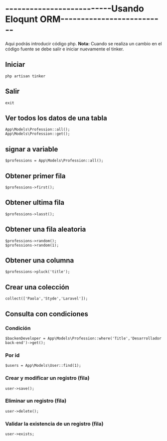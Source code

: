 # --------------------------Usando Eloqunt ORM--------------------------
Aqui podrás introducir código php.
**Nota:** Cuando se realiza un cambio en el código fuente se debe salir e iniciar nuevamente el tinker.

## Iniciar
    php artisan tinker
## Salir
    exit
## Ver todos los datos de una tabla
    App\Models\Profession::all();
    App\Models\Profession::get();
## signar a variable
    $professions = App\Models\Profession::all();
## Obtener primer fila
    $professions->first();
## Obtener ultima fila
    $professions->lasst();
## Obtener una fila aleatoria
    $professions->random();
    $professions->random(1);
## Obtener una columna
    $professions->pluck('title');
## Crear una colección
    collect(['Paola','Styde','Laravel']);
## Consulta con condiciones
### Condición
    $backenDeveloper = App\Models\Profession::where('Title','Desarrollador back-end')->get();
### Por id
    $users = App\Models\User::find(1);
### Crear y modificar un registro (fila)
    user->save();
### Eliminar un registro (fila)
    user->delete();
### Validar la existencia de un registro (fila)
    user->exists;
